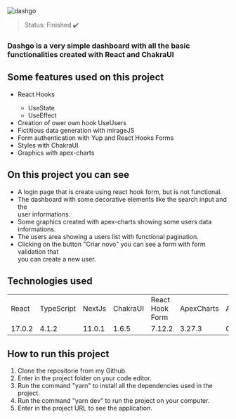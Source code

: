 ![dashgo](https://user-images.githubusercontent.com/50122135/133622488-8d4d7cf9-617f-4ea3-86d7-167349903469.png)

> Status: Finished ✔️

### Dashgo is a very simple dashboard with all the basic functionalities created with React and ChakraUI

## Some features used on this project

<ul>
  <li>React Hooks</li>
  <ul>
    <li>UseState</li>
    <li>UseEffect</li>
  </ul>
  <li>Creation of ower own hook UseUsers</li>
  <li>Fictitious data generation with mirageJS</li>
  <li>Form authentication with Yup and React Hooks Forms</li>
  <li>Styles with ChakraUI</li>
  <li>Graphics with apex-charts</li>
</ul>

## On this project you can see

* A login page that is create using react hook form, but is not functional.
* The dashboard with some decorative elements like the search input and the</br>
  user informations.
* Some graphics created with apex-charts showing some users data informations.
* The users area showing a users list with functional pagination.
* Clicking on the button "Criar novo" you can see a form with form validation that</br>
  you can create a new user.
  
## Technologies used
  
<table>
  <tr>
    <td>React</td>
    <td>TypeScript</td>
    <td>NextJs</td>
    <td>ChakraUI</td>
    <td>React Hook Form</td>
    <td>ApexCharts</td>
    <td>Axios</td>
    <td>Yup</td>
  </tr>

  <tr>
    <td>17.0.2</td>
    <td>4.1.2</td>
    <td>11.0.1</td>
    <td>1.6.5</td>
    <td>7.12.2</td>
    <td>3.27.3</td>
    <td>0.21.1</td>
    <td>0.32.9</td>
  </tr>
</table>
  
## How to run this project

1) Clone the repositorie from my Github.
2) Enter in the project folder on your code editor.
3) Run the command "yarn" to install all the dependencies used in the project.
4) Run the command "yarn dev" to run the project on your computer.
5) Enter in the project URL to see the application.
